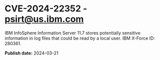# CVE-2024-22352 - psirt@us.ibm.com

IBM InfoSphere Information Server 11.7 stores potentially sensitive information in log files that could be read by a local user.  IBM X-Force ID:  280361.

**Publish date:** 2024-03-21
